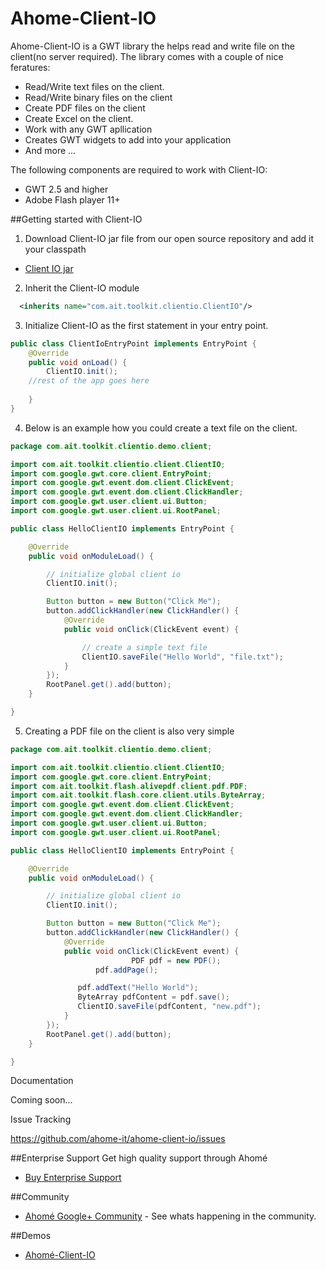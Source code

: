Ahome-Client-IO
======

Ahome-Client-IO is a GWT library the helps read and write file on the client(no server required).
The library comes with a couple of nice feratures:

* Read/Write text files on the client.
* Read/Write binary files on the client
* Create PDF files on the client
* Create Excel on the client.
* Work with any GWT apllication
* Creates GWT widgets to add into your application
* And more ...


The following components are required to work with Client-IO:

* GWT 2.5 and higher
* Adobe Flash player 11+


##Getting started with Client-IO
1) Download Client-IO jar file from our open source repository and add it your classpath
* <a href="http://opensource.ahome-it.com/#ahome-client-io">Client IO  jar</a>


2) Inherit the Client-IO module

```xml
  <inherits name="com.ait.toolkit.clientio.ClientIO"/>
```
3) Initialize Client-IO as the first statement in your entry point.

```java
public class ClientIoEntryPoint implements EntryPoint { 
    @Override
    public void onLoad() {
        ClientIO.init();
	//rest of the app goes here
		
    }
}
```
4) Below is an example how you could create a text file on the client.

```java
package com.ait.toolkit.clientio.demo.client;

import com.ait.toolkit.clientio.client.ClientIO;
import com.google.gwt.core.client.EntryPoint;
import com.google.gwt.event.dom.client.ClickEvent;
import com.google.gwt.event.dom.client.ClickHandler;
import com.google.gwt.user.client.ui.Button;
import com.google.gwt.user.client.ui.RootPanel;

public class HelloClientIO implements EntryPoint {

	@Override
	public void onModuleLoad() {

		// initialize global client io
		ClientIO.init();

		Button button = new Button("Click Me");
		button.addClickHandler(new ClickHandler() {
			@Override
			public void onClick(ClickEvent event) {

				// create a simple text file
				ClientIO.saveFile("Hello World", "file.txt");
			}
		});
		RootPanel.get().add(button);
	}

}

```
5) Creating a PDF file on the client is also very simple
```java
package com.ait.toolkit.clientio.demo.client;

import com.ait.toolkit.clientio.client.ClientIO;
import com.google.gwt.core.client.EntryPoint;
import com.ait.toolkit.flash.alivepdf.client.pdf.PDF;
import com.ait.toolkit.flash.core.client.utils.ByteArray;
import com.google.gwt.event.dom.client.ClickEvent;
import com.google.gwt.event.dom.client.ClickHandler;
import com.google.gwt.user.client.ui.Button;
import com.google.gwt.user.client.ui.RootPanel;

public class HelloClientIO implements EntryPoint {

	@Override
	public void onModuleLoad() {

		// initialize global client io
		ClientIO.init();

		Button button = new Button("Click Me");
		button.addClickHandler(new ClickHandler() {
			@Override
			public void onClick(ClickEvent event) {
                           PDF pdf = new PDF();
		           pdf.addPage();

			   pdf.addText("Hello World");
			   ByteArray pdfContent = pdf.save();
			   ClientIO.saveFile(pdfContent, "new.pdf");
			}
		});
		RootPanel.get().add(button);
	}

}

```



Documentation

Coming soon...

Issue Tracking

https://github.com/ahome-it/ahome-client-io/issues




##Enterprise Support
Get high quality support through Ahomé
* <a href="http://opensource.ahome-it.com/pricing/">Buy Enterprise Support</a>

##Community
* [Ahomé Google+ Community](https://plus.google.com/u/0/communities/106380618381566688303) - See whats happening in the community.

##Demos
* [Ahomé-Client-IO](http://ahome-it.github.io/ahome-client-io/)





